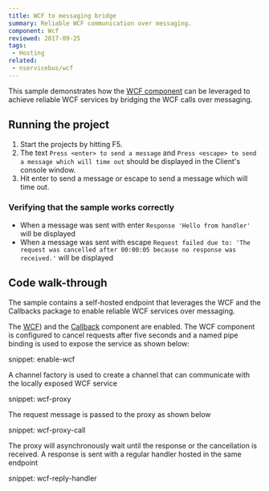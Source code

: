 ```yaml
---
title: WCF to messaging bridge
summary: Reliable WCF communication over messaging.
component: Wcf
reviewed: 2017-09-25
tags:
 - Hosting
related:
 - nservicebus/wcf
---
```


This sample demonstrates how the [WCF component](/nservicebus/wcf) can be leveraged to achieve reliable WCF services by bridging the WCF calls over messaging.


## Running the project

 1. Start the projects by hitting F5.
 1. The text `Press <enter> to send a message` and `Press <escape> to send a message which will time out` should be displayed in the Client's console window.
 1. Hit enter to send a message or escape to send a message which will time out.


### Verifying that the sample works correctly

 * When a message was sent with enter `Response 'Hello from handler'` will be displayed
 * When a message was sent with escape `Request failed due to: 'The request was cancelled after 00:00:05 because no response was received.'` will be displayed


## Code walk-through

The sample contains a self-hosted endpoint that leverages the WCF and the Callbacks package to enable reliable WCF services over messaging.

The [WCF](/nservicebus/wcf)) and the [Callback](/nservicebus/messaging/callbacks.md) component are enabled. The WCF component is configured to cancel requests after five seconds and a named pipe binding is used to expose the service as shown below:

snippet: enable-wcf

A channel factory is used to create a channel that can communicate with the locally exposed WCF service

snippet: wcf-proxy

The request message is passed to the proxy as shown below

snippet: wcf-proxy-call

The proxy will asynchronously wait until the response or the cancellation is received. A response is sent with a regular handler hosted in the same endpoint

snippet: wcf-reply-handler